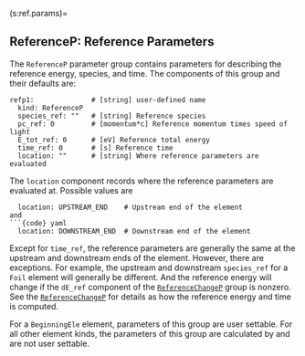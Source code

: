 (s:ref.params)=
## ReferenceP: Reference Parameters

The `ReferenceP` parameter group contains parameters for describing the reference energy,
species, and time. 
The components of this group and their defaults are:
```{code} yaml
refp1:              # [string] user-defined name
  kind: ReferenceP
  species_ref: ""   # [string] Reference species
  pc_ref: 0         # [momentum*c] Reference momentum times speed of light
  E_tot_ref: 0      # [eV] Reference total energy
  time_ref: 0       # [s] Reference time
  location: ""      # [string] Where reference parameters are evaluated
```

The `location` component records where the reference parameters are evaluated at.
Possible values are
```{code} yaml
  location: UPSTREAM_END    # Upstream end of the element
and
```{code} yaml
  location: DOWNSTREAM_END  # Downstream end of the element
```
Except for `time_ref`, the reference parameters are generally the same at the
upstream and downstream ends of the element. However, there are exceptions.
For example, the upstream and downstream `species_ref` for a `Foil` element 
will generally be different. And the reference energy will change if the
`dE_ref` component of the [`ReferenceChangeP`](#s:ref.change.params) group is nonzero.
See the [`ReferenceChangeP`](#s:ref.change.params) for details as how the reference
energy and time is computed.

For a `BeginningEle` element, parameters of this group are user settable.
For all other element kinds, the parameters of this
group are calculated by  and are not user settable.
